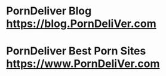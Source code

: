 # PornDeliver Blog https://blog.PornDeliVer.com
# PornDeliver Best Porn Sites https://www.PornDeliVer.com
